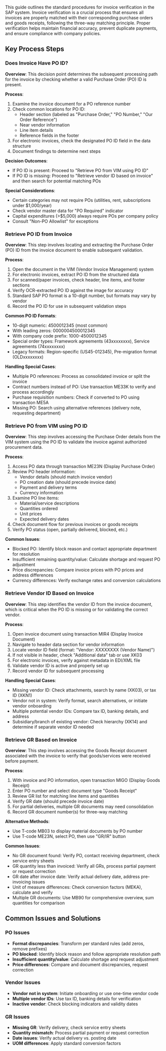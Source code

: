 This guide outlines the standard procedures for invoice verification in the SAP system. Invoice verification is a crucial process that ensures all invoices are properly matched with their corresponding purchase orders and goods receipts, following the three-way matching principle. Proper verification helps maintain financial accuracy, prevent duplicate payments, and ensure compliance with company policies.

## Key Process Steps

### Does Invoice Have PO ID?

**Overview**: This decision point determines the subsequent processing path for the invoice by checking whether a valid Purchase Order (PO) ID is present.

**Process**:
1. Examine the invoice document for a PO reference number
2. Check common locations for PO ID:
   - Header section (labeled as "Purchase Order," "PO Number," "Our Order Reference")
   - Near vendor information
   - Line item details
   - Reference fields in the footer
3. For electronic invoices, check the designated PO ID field in the data structure
4. Document findings to determine next steps

**Decision Outcomes**:
- If PO ID is present: Proceed to "Retrieve PO from VIM using PO ID"
- If PO ID is missing: Proceed to "Retrieve vendor ID based on invoice" and then search for potential matching POs

**Special Considerations**:
- Certain categories may not require POs (utilities, rent, subscriptions under $1,000/year)
- Check vendor master data for "PO Required" indicator
- Capital expenditures (>$5,000) always require POs per company policy
- Consult "Non-PO Allowlist" for exceptions

### Retrieve PO ID from Invoice

**Overview**: This step involves locating and extracting the Purchase Order (PO) ID from the invoice document to enable subsequent validation.

**Process**:
1. Open the document in the VIM (Vendor Invoice Management) system
2. For electronic invoices, extract PO ID from the structured data
3. For scanned/paper invoices, check header, line items, and footer sections
4. Verify OCR-extracted PO ID against the image for accuracy
5. Standard SAP PO format is a 10-digit number, but formats may vary by vendor
6. Record the PO ID for use in subsequent validation steps

**Common PO ID Formats**:
- 10-digit numeric: 4500012345 (most common)
- With leading zeros: 0000004500012345
- With company code prefix: 1000-4500012345
- Special order types: Framework agreements (43xxxxxxxx), Service agreements (74xxxxxxxx)
- Legacy formats: Region-specific (US45-012345), Pre-migration format (OLDxxxxxxxx)

**Handling Special Cases**:
- Multiple PO references: Process as consolidated invoice or split the invoice
- Contract numbers instead of PO: Use transaction ME33K to verify and process accordingly
- Purchase requisition numbers: Check if converted to PO using transaction ME5A
- Missing PO: Search using alternative references (delivery note, requesting department)

### Retrieve PO from VIM using PO ID

**Overview**: This step involves accessing the Purchase Order details from the VIM system using the PO ID to validate the invoice against authorized procurement data.

**Process**:
1. Access PO data through transaction ME23N (Display Purchase Order)
2. Review PO header information:
   - Vendor details (should match invoice vendor)
   - PO creation date (should precede invoice date)
   - Payment and delivery terms
   - Currency information
3. Examine PO line items:
   - Material/service descriptions
   - Quantities ordered
   - Unit prices
   - Expected delivery dates
4. Check document flow for previous invoices or goods receipts
5. Verify PO status (open, partially delivered, blocked, etc.)

**Common Issues**:
- Blocked PO: Identify block reason and contact appropriate department for resolution
- Insufficient remaining quantity/value: Calculate shortage and request PO adjustment
- Price discrepancies: Compare invoice prices with PO prices and address differences
- Currency differences: Verify exchange rates and conversion calculations

### Retrieve Vendor ID Based on Invoice

**Overview**: This step identifies the vendor ID from the invoice document, which is critical when the PO ID is missing or for validating the correct vendor.

**Process**:
1. Open invoice document using transaction MIR4 (Display Invoice Document)
2. Navigate to header data section for vendor information
3. Locate vendor ID field (format: "Vendor: XXXXXXXX (Vendor Name)")
4. If not visible in header, check "Additional data" tab or use XK03
5. For electronic invoices, verify against metadata in EDI/XML file
6. Validate vendor ID is active and properly set up
7. Record vendor ID for subsequent processing

**Handling Special Cases**:
- Missing vendor ID: Check attachments, search by name (XK03), or tax ID (XKN1)
- Vendor not in system: Verify format, search alternatives, or initiate vendor onboarding
- Multiple potential vendor IDs: Compare tax ID, banking details, and address
- Subsidiary/branch of existing vendor: Check hierarchy (XK14) and determine if separate vendor ID needed

### Retrieve GR Based on Invoice

**Overview**: This step involves accessing the Goods Receipt document associated with the invoice to verify that goods/services were received before payment.

**Process**:
1. With invoice and PO information, open transaction MIGO (Display Goods Receipt)
2. Enter PO number and select document type "Goods Receipt"
3. Review GR list for matching line items and quantities
4. Verify GR date (should precede invoice date)
5. For partial deliveries, multiple GR documents may need consolidation
6. Record GR document number(s) for three-way matching

**Alternative Methods**:
- Use T-code MB03 to display material documents by PO number
- Use T-code ME23N, select PO, then use "GR/IR" button

**Common Issues**:
- No GR document found: Verify PO, contact receiving department, check service entry sheets
- GR quantity less than invoiced: Verify all GRs, process partial payment or request correction
- GR date after invoice date: Verify actual delivery date, address pre-invoicing issues
- Unit of measure differences: Check conversion factors (MEKA), calculate and verify
- Multiple GR documents: Use MB90 for comprehensive overview, sum quantities for comparison

## Common Issues and Solutions

### PO Issues
- **Format discrepancies**: Transform per standard rules (add zeros, remove prefixes)
- **PO blocked**: Identify block reason and follow appropriate resolution path
- **Insufficient quantity/value**: Calculate shortage and request adjustment
- **Price differences**: Compare and document discrepancies, request correction

### Vendor Issues
- **Vendor not in system**: Initiate onboarding or use one-time vendor code
- **Multiple vendor IDs**: Use tax ID, banking details for verification
- **Inactive vendor**: Check blocking indicators and validity dates

### GR Issues
- **Missing GR**: Verify delivery, check service entry sheets
- **Quantity mismatch**: Process partial payment or request correction
- **Date issues**: Verify actual delivery vs. posting date
- **UOM differences**: Apply standard conversion factors
